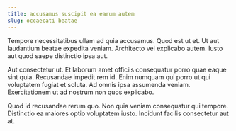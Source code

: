 ```yaml
---
title: accusamus suscipit ea earum autem
slug: occaecati beatae
---
```


Tempore necessitatibus ullam ad quia accusamus. Quod est ut et. Ut aut laudantium beatae expedita veniam. Architecto vel explicabo autem. Iusto aut quod saepe distinctio ipsa aut.

Aut consectetur ut. Et laborum amet officiis consequatur porro quae eaque sint quia. Recusandae impedit rem id. Enim numquam qui porro ut qui voluptatem fugiat et soluta. Ad omnis ipsa assumenda veniam. Exercitationem ut ad nostrum non quos explicabo.

Quod id recusandae rerum quo. Non quia veniam consequatur qui tempore. Distinctio ea maiores optio voluptatem iusto. Incidunt facilis consectetur aut at.
